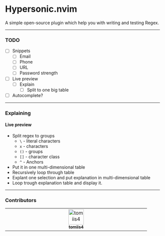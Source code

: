# Hypersonic.nvim
A simple open-source plugin which help you with writing and testing Regex.

<hr>

### TODO
- [ ] Snippets
    - [ ] Email
    - [ ] Phone
    - [ ] URL
    - [ ] Password strength
- [ ] Live preview
    - [ ] Explain
        - [ ] Split to one big table
            
- [ ]  Autocomplete?

<hr>

### Explaining
#### <b> Live preview</b>
- Split regex to groups
    - `\` - literal characters
    - `x` - characters
    - `()` - groups
    - `[]` - character class
    - `^` - Anchors
- Put it in one multi-dimensional table
- Recursively loop through table
- Explant one selection and put explanation in multi-dimensional table
- Loop trough explanation table and display it.

<hr>

### Contributors
<table>
    <tbody>
        <tr>
            <td align="center" valign="top" width="14.28%">
                <a href="https://github.com/tomiis4">
                <img src="https://avatars.githubusercontent.com/u/87276646?v=4" width="50px;" alt="tomiis4"/><br /><sub><b>tomiis4</b></sub>
                </a><br/>
            </td>
        </tr>
    </tbody>
</table>
